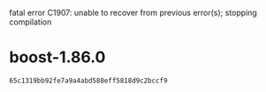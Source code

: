 fatal error C1907: unable to recover from previous error(s); stopping compilation



# boost-1.86.0

	65c1319bb92fe7a9a4abd588eff5818d9c2bccf9

